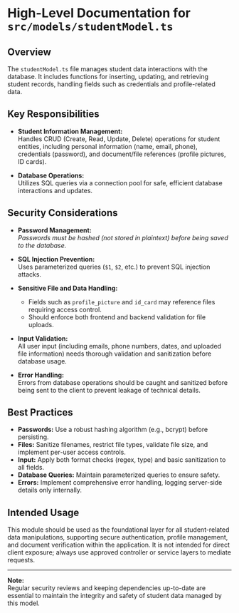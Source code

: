 # High-Level Documentation for `src/models/studentModel.ts`

## Overview

The `studentModel.ts` file manages student data interactions with the database. It includes functions for inserting, updating, and retrieving student records, handling fields such as credentials and profile-related data.

## Key Responsibilities

- **Student Information Management:**  
  Handles CRUD (Create, Read, Update, Delete) operations for student entities, including personal information (name, email, phone), credentials (password), and document/file references (profile pictures, ID cards).

- **Database Operations:**  
  Utilizes SQL queries via a connection pool for safe, efficient database interactions and updates.

## Security Considerations

- **Password Management:**  
  *Passwords must be hashed (not stored in plaintext) before being saved to the database.*

- **SQL Injection Prevention:**  
  Uses parameterized queries (`$1`, `$2`, etc.) to prevent SQL injection attacks.

- **Sensitive File and Data Handling:**
  - Fields such as `profile_picture` and `id_card` may reference files requiring access control.
  - Should enforce both frontend and backend validation for file uploads.

- **Input Validation:**  
  All user input (including emails, phone numbers, dates, and uploaded file information) needs thorough validation and sanitization before database usage.

- **Error Handling:**  
  Errors from database operations should be caught and sanitized before being sent to the client to prevent leakage of technical details.

## Best Practices

- **Passwords:** Use a robust hashing algorithm (e.g., bcrypt) before persisting.
- **Files:** Sanitize filenames, restrict file types, validate file size, and implement per-user access controls.
- **Input:** Apply both format checks (regex, type) and basic sanitization to all fields.
- **Database Queries:** Maintain parameterized queries to ensure safety.
- **Errors:** Implement comprehensive error handling, logging server-side details only internally.

## Intended Usage

This module should be used as the foundational layer for all student-related data manipulations, supporting secure authentication, profile management, and document verification within the application. It is not intended for direct client exposure; always use approved controller or service layers to mediate requests.

---

**Note:**  
Regular security reviews and keeping dependencies up-to-date are essential to maintain the integrity and safety of student data managed by this model.